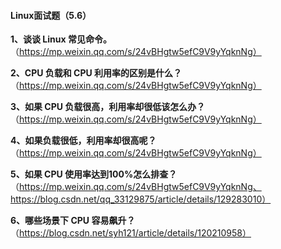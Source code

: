 #### Linux面试题（5.6）

**1、谈谈 Linux 常见命令。**（https://mp.weixin.qq.com/s/24vBHgtw5efC9V9yYqknNg）

**2、CPU 负载和 CPU 利用率的区别是什么？**（https://mp.weixin.qq.com/s/24vBHgtw5efC9V9yYqknNg）

**3、如果 CPU 负载很高，利用率却很低该怎么办？**（https://mp.weixin.qq.com/s/24vBHgtw5efC9V9yYqknNg）

**4、如果负载很低，利用率却很高呢？**（https://mp.weixin.qq.com/s/24vBHgtw5efC9V9yYqknNg）

**5、如果 CPU 使用率达到100%怎么排查？**（https://mp.weixin.qq.com/s/24vBHgtw5efC9V9yYqknNg、https://blog.csdn.net/qq_33129875/article/details/129283010）

**6、哪些场景下 CPU 容易飙升？**（https://blog.csdn.net/syh121/article/details/120210958）
